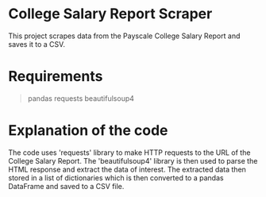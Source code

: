 # College Salary Report Scraper
This project scrapes data from the Payscale College Salary Report and saves it to a CSV.

# Requirements
> pandas
> requests
> beautifulsoup4

# Explanation of the code
The code uses 'requests' library to make HTTP requests to the URL of the College Salary Report. The 'beautifulsoup4' library is then used to parse the HTML response and extract the data of interest. The extracted data then stored in a list of dictionaries which is then converted to a pandas DataFrame and saved to a CSV file.


